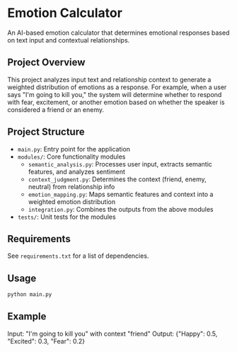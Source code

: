 # Emotion Calculator

An AI-based emotion calculator that determines emotional responses based on text input and contextual relationships.

## Project Overview

This project analyzes input text and relationship context to generate a weighted distribution of emotions as a response. For example, when a user says "I'm going to kill you," the system will determine whether to respond with fear, excitement, or another emotion based on whether the speaker is considered a friend or an enemy.

## Project Structure

- `main.py`: Entry point for the application
- `modules/`: Core functionality modules
  - `semantic_analysis.py`: Processes user input, extracts semantic features, and analyzes sentiment
  - `context_judgment.py`: Determines the context (friend, enemy, neutral) from relationship info
  - `emotion_mapping.py`: Maps semantic features and context into a weighted emotion distribution
  - `integration.py`: Combines the outputs from the above modules
- `tests/`: Unit tests for the modules

## Requirements

See `requirements.txt` for a list of dependencies.

## Usage

```python
python main.py
```

## Example

Input: "I'm going to kill you" with context "friend"
Output: {"Happy": 0.5, "Excited": 0.3, "Fear": 0.2} 